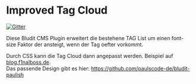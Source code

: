 # Improved Tag Cloud

[![Gitter](https://badges.gitter.im/paulscode-de/community.svg)](https://gitter.im/paulscode-de/community?utm_source=badge&utm_medium=badge&utm_campaign=pr-badge)

Diese Bludit CMS Plugin erweitert die bestehene TAG List um einen font-size Faktor der ansteigt, wenn der Tag oefter
vorkommt.

Durch CSS kann die Tag Cloud dann angepasst werden. Beispiel auf [blog.f1nalboss.de](https://blog.f1nalboss.de).  
Das passende Design gibt es hier: 
https://github.com/paulscode-de/bludit-paulish
